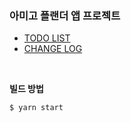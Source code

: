 ### 아미고 플랜더 앱 프로젝트

- [TODO LIST](./TODOLIST.md)
- [CHANGE LOG](./CHANGELOG.md)
<br>

<b>빌드 방법</b>
```
$ yarn start
```
